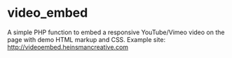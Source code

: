 # video_embed
A simple PHP function to embed a responsive YouTube/Vimeo video on the page with demo HTML markup and CSS.
Example site: <a href="http://videoembed.heinsmancreative.com">http://videoembed.heinsmancreative.com</a>